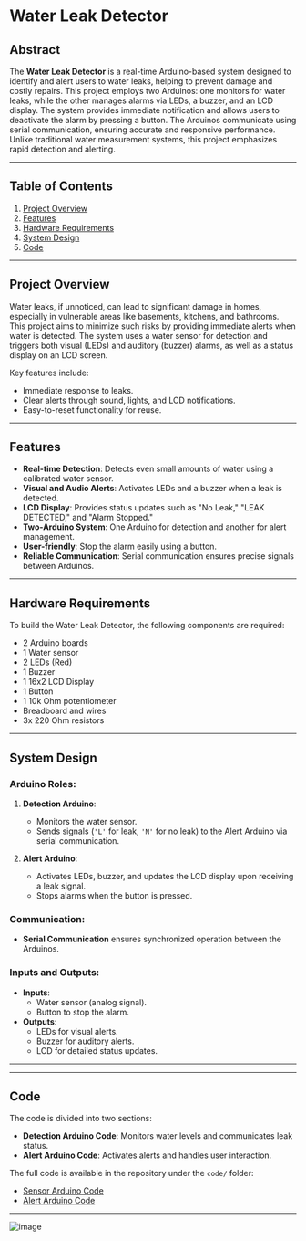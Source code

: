 # Water Leak Detector

## Abstract

The **Water Leak Detector** is a real-time Arduino-based system designed to identify and alert users to water leaks, helping to prevent damage and costly repairs. This project employs two Arduinos: one monitors for water leaks, while the other manages alarms via LEDs, a buzzer, and an LCD display. The system provides immediate notification and allows users to deactivate the alarm by pressing a button. The Arduinos communicate using serial communication, ensuring accurate and responsive performance. Unlike traditional water measurement systems, this project emphasizes rapid detection and alerting.

---

## Table of Contents

1. [Project Overview](#project-overview)
2. [Features](#features)
3. [Hardware Requirements](#hardware-requirements)
4. [System Design](#system-design)
5. [Code](#code)

---

## Project Overview

Water leaks, if unnoticed, can lead to significant damage in homes, especially in vulnerable areas like basements, kitchens, and bathrooms. This project aims to minimize such risks by providing immediate alerts when water is detected. The system uses a water sensor for detection and triggers both visual (LEDs) and auditory (buzzer) alarms, as well as a status display on an LCD screen.

Key features include:
- Immediate response to leaks.
- Clear alerts through sound, lights, and LCD notifications.
- Easy-to-reset functionality for reuse.

---

## Features

- **Real-time Detection**: Detects even small amounts of water using a calibrated water sensor.
- **Visual and Audio Alerts**: Activates LEDs and a buzzer when a leak is detected.
- **LCD Display**: Provides status updates such as "No Leak," "LEAK DETECTED," and "Alarm Stopped."
- **Two-Arduino System**: One Arduino for detection and another for alert management.
- **User-friendly**: Stop the alarm easily using a button.
- **Reliable Communication**: Serial communication ensures precise signals between Arduinos.

---

## Hardware Requirements

To build the Water Leak Detector, the following components are required:

- 2 Arduino boards
- 1 Water sensor
- 2 LEDs (Red)
- 1 Buzzer
- 1 16x2 LCD Display
- 1 Button
- 1 10k Ohm potentiometer
- Breadboard and wires
- 3x 220 Ohm resistors

---

## System Design

### Arduino Roles:
1. **Detection Arduino**:
   - Monitors the water sensor.
   - Sends signals (`'L'` for leak, `'N'` for no leak) to the Alert Arduino via serial communication.

2. **Alert Arduino**:
   - Activates LEDs, buzzer, and updates the LCD display upon receiving a leak signal.
   - Stops alarms when the button is pressed.

### Communication:
- **Serial Communication** ensures synchronized operation between the Arduinos.

### Inputs and Outputs:
- **Inputs**:
  - Water sensor (analog signal).
  - Button to stop the alarm.
- **Outputs**:
  - LEDs for visual alerts.
  - Buzzer for auditory alerts.
  - LCD for detailed status updates.

---


---

## Code

The code is divided into two sections:
- **Detection Arduino Code**: Monitors water levels and communicates leak status.
- **Alert Arduino Code**: Activates alerts and handles user interaction.

The full code is available in the repository under the `code/` folder:
- [Sensor Arduino Code](./code/sensor-arduino.ino)
- [Alert Arduino Code](./code/alert-arduino.ino)

---


![image](https://github.com/user-attachments/assets/ecd920e6-7ed6-4b6c-85ab-da0450bfe73f)
